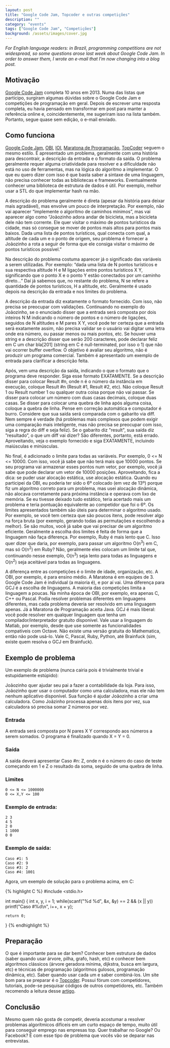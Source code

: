 ```yaml
---
layout: post
title: "Google Code Jam, Topcoder e outras competições"
description: ""
category: "events"
tags: ["Google Code Jam", "Competições"]
background: /assets/images/cover.jpg
---
```


_For English language readers: in Brazil, programming competitions are not
widespread, so some questions arose last week about Google Code Jam. In order
to answer them, I wrote an e-mail that I’m now changing into a blog post._

## Motivação

[Google Code Jam](https://code.google.com/codejam) completa 10 anos em 2013.
Numa das listas que participo, surgiram algumas dúvidas sobre o Google Code Jam
e competições de programação em geral. Depois de escrever uma resposta
completa, eu havia pensado em transformar em post para manter a referência
online e, coincidentemente, me sugeriram isso na lista também. Portanto, segue
quase sem edição, o e-mail enviado.

## Como funciona

[Google Code Jam](https://code.google.com/codejam),
[OBI](http://olimpiada.ic.unicamp.br/), [IOI](http://www.ioinformatics.org/),
[Maratona de Programação](http://maratona.ime.usp.br/),
[TopCoder](http://community.topcoder.com/tc) seguem o mesmo estilo.
É apresentado um problema, geralmente com uma história para descontrair,
a descrição da entrada e o formato da saída. O problema geralmente requer
alguma criatividade para resolver e a dificuldade não está no uso de
ferramentas, mas na lógica do algoritmo a implementar. O que eu quero dizer com
isso é que basta saber a sintaxe de uma linguagem, não precisa conhecer todas
as bibliotecas e frameworks. Eventualmente conhecer uma biblioteca de estrutura
de dados é útil. Por exemplo, melhor usar a STL do que implementar hash na mão.

A descrição do problema geralmente é direta (apesar da história para deixar
mais agradável), mas envolve um pouco de interpretação. Por exemplo, não vai
aparecer “implemente o algoritmo de caminhos mínimos”, mas vai aparecer algo
como “Joãozinho adora andar de bicicleta, mas a bicicleta dele não tem
corrente. Ele quer visitar o máximo de pontos turísticos da cidade, mas só
consegue se mover de pontos mais altos para pontos mais baixos. Dada uma lista
de pontos turísticos, qual conecta com qual, a altitude de cada um e o ponto de
origem, seu problema é fornecer a Joãozinho a rota a seguir de forma que ele
consiga visitar o máximo de pontos turísticos possível.”

Na descrição do problema costuma aparecer já o significado das variáveis
a serem utilizadas. Por exemplo: “dada uma lista de N pontos turísticos e sua
respectiva altitude H e M ligações entre pontos turísticos X Y, significando
que o ponto X e o ponto Y estão conectados por um caminho direto…” Daí já
sabemos que, no restante do problema, N se refere a quantidade de pontos
turísticos, H a altitude, etc. Geralmente é usado depois na descrição da
entrada e nos limites do problema.

A descrição da entrada diz exatamente o formato fornecido. Com isso, não
precisa se preocupar com validações. Continuando no exemplo do Joãozinho, se
o enunciado disser que a entrada será composta por dois inteiros N M indicando
o número de pontos e o número de ligações, seguidos de N altitudes e M pares
X Y, você pode ter certeza que a entrada será exatamente assim, não precisa
validar se o usuário vai digitar uma letra onde era número, ou passar menos ou
mais pontos, etc. Se houver uma string e a descrição disser que serão 200
caracteres, pode declarar feliz em C um char bla\[201\] (string em
C é null-terminated, por isso o 1) que não vai ocorrer buffer overflow.
O objetivo é avaliar seu algoritmo, não é produzir um programa comercial.
Também é apresentado um exemplo de entrada para clarificar a descrição feita.

Após, vem uma descrição da saída, indicando o que o formato que o programa deve
responder. Siga esse formato EXATAMENTE. Se a descrição disser para colocar
Result #n, onde n é o número da instância em execução, coloque Result #n
(Result #1, Result #2, etc). Não coloque Result 1 ou Result number 1 ou
qualquer outra coisa porque não vai passar. Se disser para colocar um número
com duas casas decimais, coloque duas casas. Se disser para colocar uma quebra
de linha após alguma coisa, coloque a quebra de linha. Pense em correção
automática e computador é burro. Considere que sua saída será comparada com
o gabarito via diff. Nem sempre é verdade (há problemas mais complexos que
podem exigir uma comparação mais inteligente, mas não precisa se preocupar com
isso, siga a regra do diff e seja feliz). Se o gabarito diz "result", sua saída
diz ”resultado”, o que um diff vai dizer? São diferentes, portanto, está
errado. Aproveitando, veja o exemplo fornecido e siga EXATAMENTE, incluindo
maiúsculas e minúsculas.

No final, é adicionado o limite para todas as variáveis. Por exemplo, 0 <= N <=
10000. Com isso, você já sabe que não terá mais que 10000 pontos. Se seu
programa vai armazenar esses pontos num vetor, por exemplo, você já sabe que
pode declarar um vetor de 10000 posições. Aproveitando, fica a dica: se puder
usar alocação estática, use alocação estática. Quando eu participei da OBI, eu
poderia ter sido o 6º colocado (em vez de 13º) porque fiz um algoritmo correto
para um problema, mas usei alocação dinâmica, não alocava corretamente para
próxima instância e operava com lixo de memória. Se eu tivesse deixado tudo
estático, teria acertado mais um problema e teria pontuação equivalente ao
competidor que foi o 6º. Os limites apresentados também são úteis para
determinar o algoritmo usado. Por exemplo, se você tem certeza que são poucos
itens, pode resolver algo na força bruta (por exemplo, gerando todas as
permutações e escolhendo a melhor). Se são muitos, você já sabe que vai
precisar de um algoritmo eficiente. Geralmente a escolha dos limites é feita de
forma que a linguagem não faça diferença. Por exemplo, Ruby é mais lento que C.
Isso quer dizer que daria, por exemplo, para passar um algoritmo
O(n<sup>3</sup>) em C, mas só O(n<sup>2</sup>) em Ruby? Não, geralmente eles
colocam um limite tal que, continuando nesse exemplo, O(n<sup>3</sup>) seja
lento para todas as linguagens e O(n<sup>2</sup>) seja aceitável para todas as
linguagens.

A diferença entre as competições é o limite de idade, organização, etc. A OBI,
por exemplo, é para ensino médio. A Maratona é em equipes de 3. Google Code Jam
é individual (a maioria é), e por aí vai. Uma diferença para GCJ é a escolha de
linguagens. A maioria das competições limita a linguagem a poucas. Na minha
época de OBI, por exemplo, era apenas C, C++ ou Pascal. Podia resolver
problemas diferentes em linguagens diferentes, mas cada problema deveria ser
resolvido em uma linguagem apenas. Já a Maratona de Programação aceita Java.
GCJ é mais liberal: você pode resolver em qualquer linguagem que tenha um
compilador/interpretador gratuito disponível. Vale usar a linguagem do Matlab,
por exemplo, desde que use somente as funcionalidades compatíveis com Octave.
Não existe uma versão gratuita do Mathematica, então não pode usá-lo. Vale C,
Pascal, Ruby, Python, até Brainfuck (sim, existe quem resolva o GCJ em
Brainfuck).

## Exemplo de problema

Um exemplo de problema (nunca cairia pois é trivialmente trivial
e estupidamente estúpido):

Joãozinho quer ajudar seu pai a fazer a contabilidade da loja. Para isso,
Joãozinho quer usar o computador como uma calculadora, mas ele não tem nenhum
aplicativo disponível. Sua função é ajudar Joãozinho a criar uma calculadora.
Como Joãzinho processa apenas dois itens por vez, sua calculadora só precisa
somar 2 números por vez.

### Entrada

A entrada será composta por N pares X Y correspondo aos números a serem
somados. O programa é finalizado quando X = Y = 0.

### Saída

A saída deverá apresentar Caso #n: Z, onde n é o número do caso de teste
começando em 1 e Z o resultado da soma, seguido de uma quebra de linha.

### Limites

	0 <= N <= 1000000
	0 <= X,Y <= 100

### Exemplo de entrada:

	2 3
	4 5
	2 0
	1 1000
	0 0

### Exemplo de saída:

	Caso #1: 5
	Caso #2: 9
	Caso #3: 2
	Caso #4: 1001


Agora, um exemplo de solução para o problema acima, em C:

{% highlight C %}
#include <stdio.h>

int main()
{
    int x, y, i = 1;
    while(scanf("%d %d", &x, &y) == 2 && (x || y))
        printf("Caso #%d\n", i++, x + y);

    return 0;
}
{% endhighlight %}

## Preparação

O que é importante para se dar bem? Conhecer bem estrutura de dados (saber
quando usar árvore, pilha, grafo, hash, etc) e conhecer bem algoritmos
clássicos (árvore geradora mínima, dijkstra, busca em largura, etc) e técnicas
de programação (algoritmos gulosos, programação dinâmica, etc). Saber quando
usar cada um e saber combiná-los. Um site bom para se preparar é o
[Topcoder](http://www.topcoder.com/tc). Possui fórum com competidores,
tutoriais, pode-se pesquisar códigos de outros competidores, etc. Também
recomendo a leitura desse
[artigo](http://contest-wiki.csc.kth.se/index.php/How_to_get_better%3F).

## Conclusão

Mesmo quem não gosta de competir, deveria acostumar a resolver problemas
algorítmicos difíceis em um curto espaço de tempo, muito útil para conseguir
emprego nas empresas top. Quer trabalhar no Google? Ou Facebook? É com esse
tipo de problema que vocês vão se deparar nas entrevistas.
